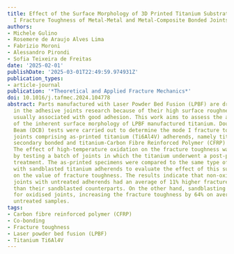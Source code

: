 ```yaml
---
title: Effect of the Surface Morphology of 3D Printed Titanium Substrates on the Mode
  I Fracture Toughness of Metal-Metal and Metal-Composite Bonded Joints
authors:
- Michele Gulino
- Rosemere de Araujo Alves Lima
- Fabrizio Moroni
- Alessandro Pirondi
- Sofia Teixeira de Freitas
date: '2025-02-01'
publishDate: '2025-03-01T22:49:59.974931Z'
publication_types:
- article-journal
publication: '*Theoretical and Applied Fracture Mechanics*'
doi: 10.1016/j.tafmec.2024.104778
abstract: Parts manufactured with Laser Powder Bed Fusion (LPBF) are drawing interest
  in the adhesive joints research because of their high surface roughness, which is
  usually associated with good adhesion. This work aims to assess the adhesion strength
  of the inherent surface morphology of LPBF manufactured titanium. Double Cantilever
  Beam (DCB) tests were carried out to determine the mode I fracture toughness of
  joints comprising as-printed titanium (Ti6Al4V) adherends, namely titanium-titanium
  secondary bonded and titanium-Carbon Fibre Reinforced Polymer (CFRP) co-bonded joints.
  The effect of high-temperature oxidation on the fracture toughness was also evaluated
  by testing a batch of joints in which the titanium underwent a post-printing thermal
  treatment. The as-printed specimens were compared to the same type of joints but
  with sandblasted titanium adherends to evaluate the effect of this surface pre-treatment
  on the value of fracture toughness. The results indicate that non-oxidised titanium
  joints with untreated adherends had an average of 11% higher fracture toughness
  than their sandblasted counterparts. On the other hand, sandblasting proved beneficial
  for oxidised joints, increasing the fracture toughness by 64% on average over the
  untreated samples.
tags:
- Carbon fibre reinforced polymer (CFRP)
- Co-bonding
- Fracture toughness
- Laser powder bed fusion (LPBF)
- Titanium Ti6Al4V
---
```

